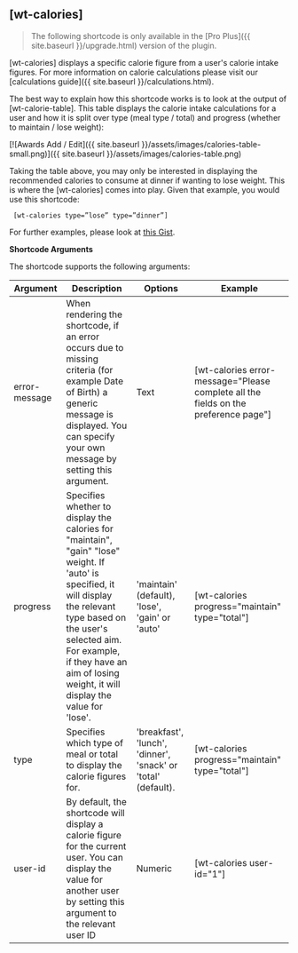 ## [wt-calories]

> The following shortcode is only available in the [Pro Plus]({{ site.baseurl }}/upgrade.html) version of the plugin.

[wt-calories] displays a specific calorie figure from a user's calorie intake figures. For more information on calorie calculations please visit our [calculations guide]({{ site.baseurl }}/calculations.html).
 
The best way to explain how this shortcode works is to look at the output of [wt-calorie-table]. This table displays the calorie intake calculations for a user and how it is split over type (meal type / total) and progress (whether to maintain / lose weight):
 
[![Awards Add / Edit]({{ site.baseurl }}/assets/images/calories-table-small.png)]({{ site.baseurl }}/assets/images/calories-table.png)
 
 Taking the table above, you may only be interested in displaying the recommended calories to consume at dinner if wanting to lose weight. This is where the [wt-calories] comes into play. Given that example, you would use this shortcode:
 
     [wt-calories type=”lose” type=”dinner”]
 
 For further examples, please look at  [this Gist](https://gist.github.com/yekenuk/67b290007024dfa56c51e759a70f536c).
 
 **Shortcode Arguments**
 
 The shortcode supports the following arguments:
 
| Argument | Description | Options | Example |
|--|--|--|--|
|error-message|When rendering the shortcode, if an error occurs due to missing criteria (for example Date of Birth) a generic message is displayed. You can specify your own message by setting this argument.|Text| [wt-calories error-message="Please complete all the fields on the preference page"]
|progress|Specifies whether to display the calories for "maintain", "gain" "lose" weight. If 'auto' is specified, it will display the relevant type based on the user's selected aim. For example, if they have an aim of losing weight, it will display the value for 'lose'.|'maintain' (default), 'lose', 'gain' or 'auto'|[wt-calories progress="maintain" type="total"]
|type|Specifies which type of meal or total to display the calorie figures for.|'breakfast', 'lunch', 'dinner', 'snack' or 'total' (default).|[wt-calories progress="maintain" type="total"]
|user-id|By default, the shortcode will display a calorie figure for the current user. You can display the value for another user by setting this argument to the relevant user ID|Numeric| [wt-calories user-id="1"]
